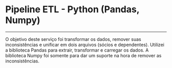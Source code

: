 # Pipeline ETL - Python (Pandas, Numpy)
---
O objetivo deste serviço foi transformar os dados, remover suas inconsistências e unificar em dois arquivos (sócios e dependentes).
Utilizei a biblioteca Pandas para extrair, transformar e carregar os dados. A biblioteca Numpy foi somente para dar um suporte na hora de remover as inconsistências.
